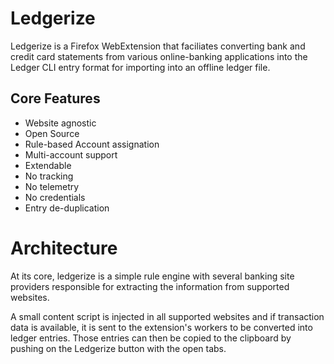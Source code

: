 # Ledgerize

Ledgerize is a Firefox WebExtension that faciliates converting bank
and credit card statements from various online-banking applications
into the Ledger CLI entry format for importing into an offline ledger
file.

## Core Features
- Website agnostic
- Open Source
- Rule-based Account assignation
- Multi-account support
- Extendable
- No tracking
- No telemetry
- No credentials
- Entry de-duplication

# Architecture
At its core, ledgerize is a simple rule engine with several banking
site providers responsible for extracting the information from
supported websites.

A small content script is injected in all supported websites and if
transaction data is available, it is sent to the extension's workers
to be converted into ledger entries. Those entries can then be copied
to the clipboard by pushing on the Ledgerize button with the open tabs.
